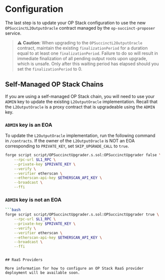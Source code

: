 # Configuration

The last step is to update your OP Stack configuration to use the new `OPSuccinctL2OutputOracle` contract managed by the `op-succinct-proposer` service.

> ⚠️ **Caution**: When upgrading to the `OPSuccinctL2OutputOracle` contract, maintain the existing `finalizationPeriod` for a duration equal to at least one `finalizationPeriod`. Failure to do so will result in immediate finalization of all pending output roots upon upgrade, which is unsafe. Only after this waiting period has elapsed should you set the `finalizationPeriod` to 0.

## Self-Managed OP Stack Chains

If you are using a self-managed OP Stack chain, you will need to use your `ADMIN` key to update the existing `L2OutputOracle` implementation. Recall that the `L2OutputOracle` is a proxy contract that is upgradeable using the `ADMIN` key.

### `ADMIN` key is an EOA

To update the `L2OutputOracle` implementation, run the following command in `/contracts`. If the owner of the `L2OutputOracle` is NOT an EOA corresponding to `PRIVATE_KEY`, set `SKIP_UPGRADE_CALL` to `true`. 

```bash
forge script script/OPSuccinctUpgrader.s.sol:OPSuccinctUpgrader false \
    --rpc-url $L1_RPC \
    --private-key $PRIVATE_KEY \
    --verify \
    --verifier etherscan \
    --etherscan-api-key $ETHERSCAN_API_KEY \
    --broadcast \
    --ffi
```

### `ADMIN` key is not an EOA

```bash
```bash
forge script script/OPSuccinctUpgrader.s.sol:OPSuccinctUpgrader true \
    --rpc-url $L1_RPC \
    --private-key $PRIVATE_KEY \
    --verify \
    --verifier etherscan \
    --etherscan-api-key $ETHERSCAN_API_KEY \
    --broadcast \
    --ffi
```
```

## RaaS Providers

More information for how to configure an OP Stack RaaS provider deployment will be available soon.